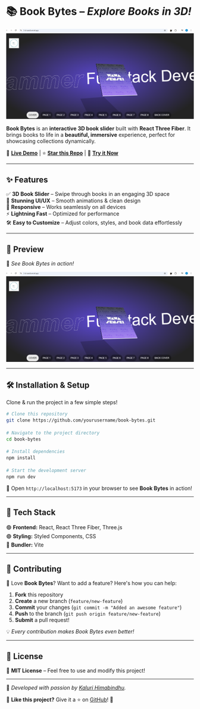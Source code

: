 # 📚 **Book Bytes** – *Explore Books in 3D!*

![Book Bytes Banner](https://github.com/Hiomio/3D-Book-Slider/blob/master/Logo.png)

**Book Bytes** is an **interactive 3D book slider** built with **React Three Fiber**. It brings books to life in a **beautiful, immersive** experience, perfect for showcasing collections dynamically.

🔗 **[Live Demo](https://3-d-sand.vercel.app/)** | ⭐ **[Star this Repo](#)** | 🚀 **[Try it Now](#)**  

---

## ✨ **Features**

✅ **3D Book Slider** – Swipe through books in an engaging 3D space  
🎨 **Stunning UI/UX** – Smooth animations & clean design  
📱 **Responsive** – Works seamlessly on all devices  
⚡ **Lightning Fast** – Optimized for performance  
🛠️ **Easy to Customize** – Adjust colors, styles, and book data effortlessly  

---

## 🎥 **Preview**

🚀 *See Book Bytes in action!*  

[![Book Bytes Demo](https://github.com/Hiomio/3D-Book-Slider/blob/master/Logo.png)](https://3-d-sand.vercel.app/)  

---

## 🛠️ **Installation & Setup**

Clone & run the project in a few simple steps!  

```bash
# Clone this repository
git clone https://github.com/yourusername/book-bytes.git

# Navigate to the project directory
cd book-bytes

# Install dependencies
npm install

# Start the development server
npm run dev
```

🌟 Open `http://localhost:5173` in your browser to see **Book Bytes** in action!

---



## 🚀 **Tech Stack**

🟢 **Frontend:** React, React Three Fiber, Three.js  
🟣 **Styling:** Styled Components, CSS  
🔴 **Bundler:** Vite  

---

## 🤝 **Contributing**

🚀 Love **Book Bytes**? Want to add a feature? Here's how you can help:  

1. **Fork** this repository  
2. **Create** a new branch (`feature/new-feature`)  
3. **Commit** your changes (`git commit -m "Added an awesome feature"`)  
4. **Push** to the branch (`git push origin feature/new-feature`)  
5. **Submit** a pull request!  

💡 *Every contribution makes Book Bytes even better!*  

---

## 📜 **License**

📄 **MIT License** – Feel free to use and modify this project!  

---

💙 *Developed with passion by [Kaluri Himabindhu](https://react-portfolio-framer-motion-ivory.vercel.app/).*  

🌟 **Like this project?** Give it a ⭐ on [GitHub](#)! 🚀

